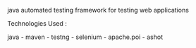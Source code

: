 java automated testing framework for testing web applications 

Technologies Used : 

java - 
maven -
testng -
selenium -
apache.poi -
ashot 


